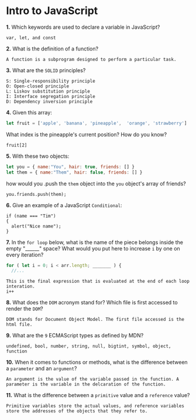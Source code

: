 # Intro to JavaScript

**1.** Which keywords are used to declare a variable in JavaScript?
<!-- enter you answer in the space below -->
```
var, let, and const
```
**2.** What is the definition of a function?
<!-- enter you answer in the space below -->
```
A function is a subprogram designed to perform a particular task.
```
**3.** What are the `SOLID` principles?
<!-- enter you answer in the space below -->
```
S: Single-responsibility principle
O: Open-closed principle
L: Liskov substitution principle
I: Interface segregation principle
D: Dependency inversion principle
```
**4.** Given this array: 
```js
let fruit = ['apple', 'banana', 'pineapple',  'orange', 'strawberry']
``` 
What index is the pineapple's current position? How do you know?
<!-- enter you answer in the space below -->
```
fruit[2]
```
**5.** With these two objects: 
```js
let you = { name:"You", hair: true, friends: [] }
let them = { name:"Them", hair: false, friends: [] }
```
how would you .push the `them` object into the `you` object's array of friends?
<!-- enter you answer in the space below -->
```
you.friends.push(them);
```

**6.** Give an example of a JavaScript `Conditional`:
<!-- enter you answer in the space below -->
```
if (name === "Tim")
{
  alert("Nice name");
}
```
**7.** In the `for loop` below, what is the name of the piece belongs inside the empty "______" space? What would you put here to increase `i` by one on every iteration?
```js
for ( let i = 0; i < arr.length; _______ ) {
  //...
```
<!-- enter you answer in the space below -->
```
This is the final expression that is evaluated at the end of each loop interation.
i++
```
**8.** What does the `DOM` acronym stand for? Which file is first accessed to render the `DOM`?
<!-- enter you answer in the space below -->
```
DOM stands for Document Object Model. The first file accessed is the html file.
```

**9.** What are the `9` ECMAScript types as defined by MDN?
<!-- enter you answer in the space below -->
```
undefined, bool, number, string, null, bigtint, symbol, object, function
```
**10.** When it comes to functions or methods, what is the difference between a `parameter` and an `argument`?
<!-- enter you answer in the space below -->
```
An argument is the value of the variable passed in the function. A parameter is the variable in the delcaration of the function.
```
**11.** What is the difference between a `primitive` value and a `reference` value?
<!-- enter you answer in the space below -->
```
Primitive variables store the actual values, and reference variables store the addresses of the objects that they refer to.
```